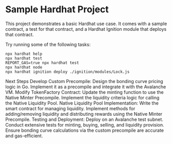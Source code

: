 # Sample Hardhat Project

This project demonstrates a basic Hardhat use case. It comes with a sample contract, a test for that contract, and a Hardhat Ignition module that deploys that contract.

Try running some of the following tasks:

```shell
npx hardhat help
npx hardhat test
REPORT_GAS=true npx hardhat test
npx hardhat node
npx hardhat ignition deploy ./ignition/modules/Lock.js
```

Next Steps
Develop Custom Precompile:
Design the bonding curve pricing logic in Go.
Implement it as a precompile and integrate it with the Avalanche VM.
Modify TokenFactory Contract:
Update the minting function to use the Native Minter Precompile.
Implement the liquidity criteria logic for calling the Native Liquidity Pool.
Native Liquidity Pool Implementation:
Write the smart contract for managing liquidity.
Implement methods for adding/removing liquidity and distributing rewards using the Native Minter Precompile.
Testing and Deployment:
Deploy on an Avalanche test subnet.
Conduct extensive tests for minting, buying, selling, and liquidity provision.
Ensure bonding curve calculations via the custom precompile are accurate and gas-efficient.
